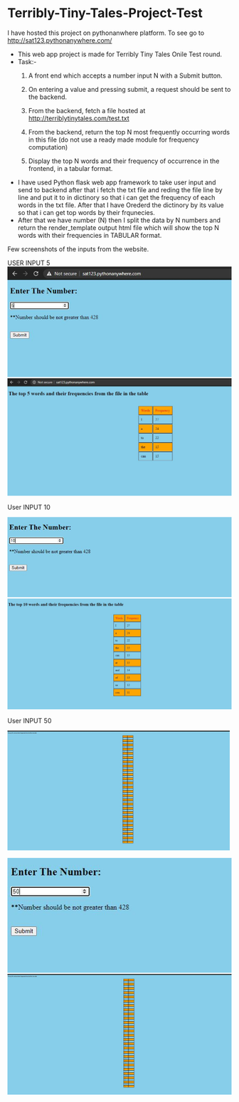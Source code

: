 # Terribly-Tiny-Tales-Project-Test

I have hosted this project on pythonanwhere platform.
To see go to http://sat123.pythonanywhere.com/

* This web app project is made for Terribly Tiny Tales Onile Test round.
* Task:- 
   1. A front end which accepts a number input N with a Submit button.

   2. On entering a value and pressing submit, a request should be sent to the backend.

   3. From the backend, fetch a file hosted at http://terriblytinytales.com/test.txt

   4. From the backend, return the top N most frequently occurring words in this file (do not use a ready made module for frequency computation)

   5. Display the top N words and their frequency of occurrence in the frontend, in a tabular format.
* I have used Python flask web app framework to take user input and send to backend after that i fetch the txt file and 
  reding the file line by line and put it to in dictinory so that i can get the frequency of each words in the txt file. 
  After that I have Orederd the dictinory by its value so that i can get top words by their frqunecies.
* After that we have number (N) then I split the data by N numbers and return the render_template output html file 
  which will show the top N words with their frequencies in TABULAR format.

Few screenshots of the inputs from the website.

USER INPUT 5
![](Images/Home1.JPG)
![](Images/output1.JPG)

User INPUT 10

![](Images/Home3.JPG)
![](Images/output3.JPG)

User INPUT 50

<img src="Images/output4.JPG" width=500>

![](Images/Home4.JPG)
![](Images/output4.JPG)
